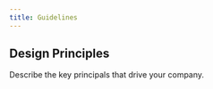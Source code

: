 ```yaml
---
title: Guidelines
---
```



## Design Principles

Describe the key principals that drive your company.

